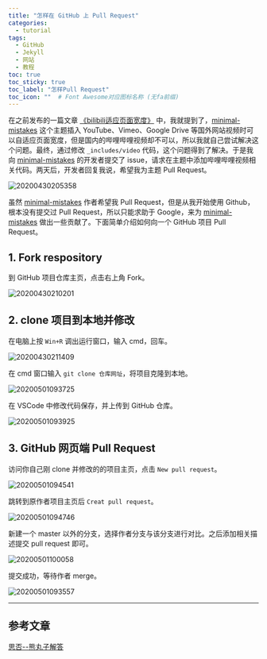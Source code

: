 ```yaml
---
title: "怎样在 GitHub 上 Pull Request"
categories:
  - tutorial
tags:
  - GitHub
  - Jekyll
  - 网站
  - 教程
toc: true
toc_sticky: true
toc_label: "怎样Pull Request"
toc_icon: ""  # Font Awesome对应图标名称 (无fa前缀)	
---
```

在之前发布的一篇文章 [《bilibili适应页面宽度》][1] 中，我就提到了，[minimal-mistakes][2] 这个主题插入 YouTube、Vimeo、Google Drive 等国外网站视频时可以自适应页面宽度，但是国内的哔哩哔哩视频却不可以，所以我就自己尝试解决这个问题。最终，通过修改 `_includes/video` 代码，这个问题得到了解决。于是我向 [minimal-mistakes][2] 的开发者提交了 issue，请求在主题中添加哔哩哔哩视频相关代码。两天后，开发者回复我说，希望我为主题 Pull Request。

![20200430205358](https://fastly.jsdelivr.net/gh/sunete/imghost/img20200430205358.png)

虽然 [minimal-mistakes][2] 作者希望我 Pull Request，但是从我开始使用 Github，根本没有提交过 Pull Request，所以只能求助于 Google，来为 [minimal-mistakes][2] 做出一些贡献了。下面简单介绍如何向一个 GitHub 项目 Pull Request。

## 1. Fork respository
到 GitHub 项目仓库主页，点击右上角 Fork。

![20200430210201](https://fastly.jsdelivr.net/gh/sunete/imghost/img20200430210201.png)

## 2. clone 项目到本地并修改
在电脑上按 `Win+R` 调出运行窗口，输入 cmd，回车。

![20200430211409](https://fastly.jsdelivr.net/gh/sunete/imghost/img20200430211409.png)

在 cmd 窗口输入 `git clone 仓库网址`，将项目克隆到本地。

![20200501093725](https://fastly.jsdelivr.net/gh/sunete/imghost/img20200501093725.png)

在 VSCode 中修改代码保存，并上传到 GitHub 仓库。

![20200501093925](https://fastly.jsdelivr.net/gh/sunete/imghost/img20200501093925.png)

## 3. GitHub 网页端 Pull Request
访问你自己刚 clone 并修改的的项目主页，点击 `New pull request`。

![20200501094541](https://fastly.jsdelivr.net/gh/sunete/imghost/img20200501094541.png)

跳转到原作者项目主页后 `Creat pull request`。

![20200501094746](https://fastly.jsdelivr.net/gh/sunete/imghost/img20200501094746.png)

新建一个 master 以外的分支，选择作者分支与该分支进行对比。之后添加相关描述提交 pull request 即可。

![20200501100058](https://fastly.jsdelivr.net/gh/sunete/imghost/img20200501100058.png)

提交成功，等待作者 merge。

![20200501093557](https://fastly.jsdelivr.net/gh/sunete/imghost/img20200501093557.png)



---
## 参考文章

[思否--熊丸子解答](https://segmentfault.com/q/1010000006216219)


[1]: https://sunete.github.io/tutorial/bilibili-video-adapts-to-the-width/
[2]: https://github.com/mmistakes/minimal-mistakes